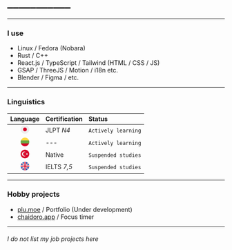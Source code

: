 # ___________
---
### I use
- Linux / Fedora (Nobara)
- Rust / C++
- React.js / TypeScript / Tailwind (HTML / CSS / JS)
- GSAP / ThreeJS / Motion / i18n etc.
- Blender / Figma / etc.
---
### Linguistics
| Language | Certification  | Status |
| :--------: | :------- | :------- |
| <img src="https://raw.githubusercontent.com/HatScripts/circle-flags/98574d233dd251130dbe8ebc73468f0a5568ace4/flags/jp.svg" alt="Japanese Flag" width="20" height="20">  | JLPT *N4*    | `Actively learning` |
| <img src="https://raw.githubusercontent.com/HatScripts/circle-flags/98574d233dd251130dbe8ebc73468f0a5568ace4/flags/lt.svg" alt="Japanese Flag" width="20" height="20">  | *---*    | `Actively learning` |
| <img src="https://raw.githubusercontent.com/HatScripts/circle-flags/98574d233dd251130dbe8ebc73468f0a5568ace4/flags/tr.svg" alt="Japanese Flag" width="20" height="20">  | Native    | `Suspended studies` |
| <img src="https://raw.githubusercontent.com/HatScripts/circle-flags/98574d233dd251130dbe8ebc73468f0a5568ace4/flags/gb.svg" alt="Japanese Flag" width="20" height="20">  | IELTS *7,5*    | `Suspended studies` |

---
### Hobby projects
-  [plu.moe](https://plu.moe/) / Portfolio (Under development)
-  [chaidoro.app](https://chx.chainet.dev/) / Focus timer
--- 
###### *I do not list my job projects here*
